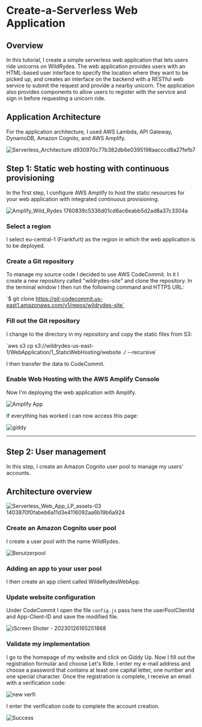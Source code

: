 # Create-a-Serverless Web Application

## Overview

In this tutorial, I create a simple serverless web application that lets users ride unicorns on WildRydes. The web application provides users with an HTML-based user interface to specify the location where they want to be picked up, and creates an interface on the backend with a RESTful web service to submit the request and provide a nearby unicorn. The application also provides components to allow users to register with the service and sign in before requesting a unicorn ride.

## Application Architecture

For the application architecture, I used AWS Lambda, API Gateway, DynamoDB, Amazon Cognito, and AWS Amplify.

![Serverless_Architecture d930970c77b382db6e0395198aacccd8a27fefb7](https://user-images.githubusercontent.com/122367884/214868606-b6ff9fec-72e4-4b1e-a078-7b8ab7d12add.png)

## Step 1: Static web hosting with continuous provisioning

In the first step, I configure AWS Amplify to host the static resources for your web application with integrated continuous provisioning.

![Amplify_Wild_Rydes 1760839c5336d01cd6ac6eabb5d2ad8a37c3304a](https://user-images.githubusercontent.com/122367884/214870924-f09e816e-32a7-4a7a-ab49-0b5e1389c642.png)

### Select a region

I select eu-central-1 (Frankfurt) as the region in which the web application is to be deployed.

### Create a Git repository

To manage my source code I decided to use AWS CodeCommit. In it I create a new repository called "wildrydes-site" and clone the repository. In the terminal window I then run the following command and HTTPS URL: 

´$ git clone https://git-codecommit.us-east1.amazonaws.com/v1/repos/wildrydes-site´

### Fill out the Git repository

I change to the directory in my repository and copy the static files from S3:

´aws s3 cp s3://wildrydes-us-east-1/WebApplication/1_StaticWebHosting/website ./ --recursive´

I then transfer the data to CodeCommit.

### Enable Web Hosting with the AWS Amplify Console

Now I'm deploying the web application with Amplify.

![Amplify App](https://user-images.githubusercontent.com/122367884/214875776-57db436d-7d11-4dae-8275-a1db2fd070f0.jpg)

If everything has worked i can now access this page:

![giddy](https://user-images.githubusercontent.com/122367884/214876345-2fe340d9-2525-4cd5-9873-738c7715f4bf.jpg)

---------------------------------------------------------------------------------------------------------------------------------------------------------

## Step 2: User management

In this step, I create an Amazon Cognito user pool to manage my users' accounts.

## Architecture overview

![Serverless_Web_App_LP_assets-03 1403870f0fabeb6a11d3e4116092aa6b19b6a924](https://user-images.githubusercontent.com/122367884/214877472-5964c210-3089-4f68-af6d-320986f44d64.png)

### Create an Amazon Cognito user pool

I create a user pool with the name WildRydes.

![Benutzerpool](https://user-images.githubusercontent.com/122367884/214885386-00bc998b-a8bd-47c5-9dcc-1767802d05ec.jpg)


### Adding an app to your user pool

I then create an app client called WildeRydesWebApp.

### Update website configuration 

Under CodeCommit I open the file `config.js` pass here the userPoolClientId and App-Client-ID and save the modified file.

![iScreen Shoter - 20230126165251868](https://user-images.githubusercontent.com/122367884/214883327-423099a7-edf5-4624-9a38-76cc56742ee7.jpg)

### Validate my implementation

I go to the homepage of my website and click on Giddy Up. Now I fill out the registration formular and choose Let's Ride. I enter my e-mail address and choose a password that contains at least one capital letter, one number and one special character. Once the registration is complete, I receive an email with a verification code: 

![new verfi](https://user-images.githubusercontent.com/122367884/214886439-1626f375-4f7c-4fff-9cfb-35ceacc7d291.jpg)

I enter the verification code to complete the account creation.

![Success](https://user-images.githubusercontent.com/122367884/214886982-09e395c7-8dee-4d61-aab8-7d80036ef57d.jpg)
